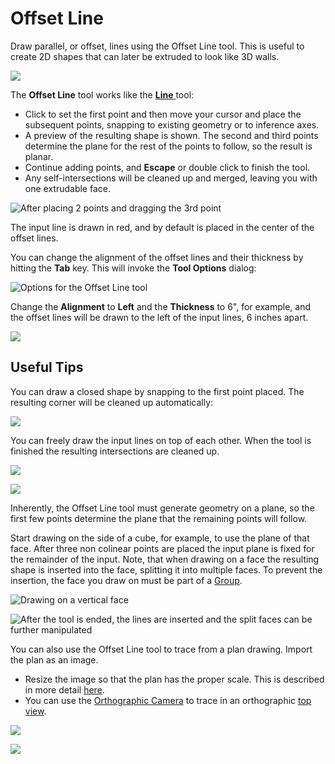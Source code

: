 # Offset Line

Draw parallel, or offset, lines using the Offset Line tool. This is useful to create 2D shapes that can later be extruded to look like 3D walls.

![](<../.gitbook/assets/image (3).png>)

The **Offset Line** tool works like the [**Line** ](https://windows.help.formit.autodesk.com/tool-library/line-tool)tool:

* Click to set the first point and then move your cursor and place the subsequent points, snapping to existing geometry or to inference axes.&#x20;
* A preview of the resulting shape is shown. The second and third points determine the plane for the rest of the points to follow, so the result is planar.
* Continue adding points, and **Escape** or double click to finish the tool.
* Any self-intersections will be cleaned up and merged, leaving you with one extrudable face.

![After placing 2 points and dragging the 3rd point](../.gitbook/assets/walls1.png)

The input line is drawn in red, and by default is placed in the center of the offset lines.

You can change the alignment of the offset lines and their thickness by hitting the **Tab** key. This will invoke the **Tool Options** dialog:

![Options for the Offset Line tool](../.gitbook/assets/walls2.png)

Change the **Alignment** to **Left** and the **Thickness** to 6", for example, and the offset lines will be drawn to the left of the input lines, 6 inches apart.

![](../.gitbook/assets/walls3.png)

## Useful Tips

You can draw a closed shape by snapping to the first point placed. The resulting corner will be cleaned up automatically:

![](../.gitbook/assets/walls4.png)

You can freely draw the input lines on top of each other. When the tool is finished the resulting intersections are cleaned up.

![](../.gitbook/assets/walls5.png)

![](../.gitbook/assets/walls6.png)

Inherently, the Offset Line tool must generate geometry on a plane, so the first few points determine the plane that the remaining points will follow.

Start drawing on the side of a cube, for example, to use the plane of that face. After three non colinear points are placed the input plane is fixed for the remainder of the input. Note, that when drawing on a face the resulting shape is inserted into the face, splitting it into multiple faces. To prevent the insertion, the face you draw on must be part of a [Group](https://windows.help.formit.autodesk.com/tool-library/groups).

![Drawing on a vertical face](../.gitbook/assets/walls7.png)

![After the tool is ended, the lines are inserted and the split faces can be further manipulated](../.gitbook/assets/walls8.png)

You can also use the Offset Line tool to trace from a plan drawing. Import the plan as an image.

* Resize the image so that the plan has the proper scale. This is described in more detail [here](https://windows.help.formit.autodesk.com/building-the-farnsworth-house/work-with-images-and-the-ground-plane).&#x20;
* You can use the [Orthographic Camera](orthographic-camera.md) to trace in an orthographic [top view](orthographic-views.md).

![](../.gitbook/assets/walls9.png)

![](../.gitbook/assets/walls10.png)
